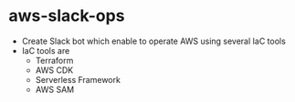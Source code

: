 # aws-slack-ops
- Create Slack bot which enable to operate AWS using several IaC tools
- IaC tools are
  - Terraform
  - AWS CDK
  - Serverless Framework
  - AWS SAM